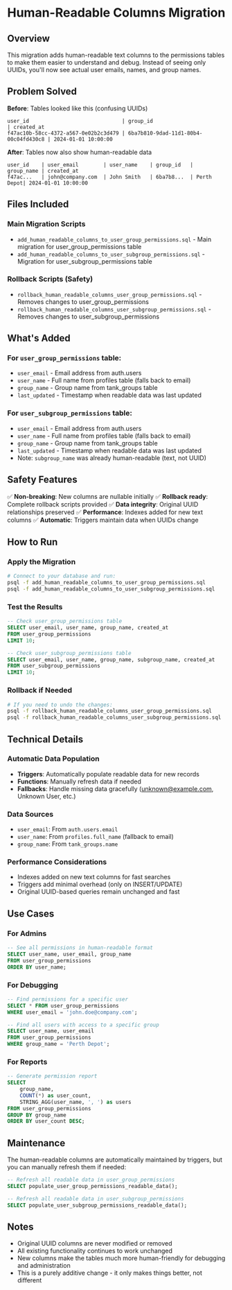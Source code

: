 # Human-Readable Columns Migration

## Overview

This migration adds human-readable text columns to the permissions tables to make them easier to understand and debug. Instead of seeing only UUIDs, you'll now see actual user emails, names, and group names.

## Problem Solved

**Before**: Tables looked like this (confusing UUIDs)
```
user_id                              | group_id                             | created_at
f47ac10b-58cc-4372-a567-0e02b2c3d479 | 6ba7b810-9dad-11d1-80b4-00c04fd430c8 | 2024-01-01 10:00:00
```

**After**: Tables now also show human-readable data
```
user_id    | user_email        | user_name    | group_id   | group_name | created_at
f47ac...   | john@company.com  | John Smith   | 6ba7b8...  | Perth Depot| 2024-01-01 10:00:00
```

## Files Included

### Main Migration Scripts
- `add_human_readable_columns_to_user_group_permissions.sql` - Main migration for user_group_permissions table
- `add_human_readable_columns_to_user_subgroup_permissions.sql` - Migration for user_subgroup_permissions table

### Rollback Scripts (Safety)
- `rollback_human_readable_columns_user_group_permissions.sql` - Removes changes to user_group_permissions
- `rollback_human_readable_columns_user_subgroup_permissions.sql` - Removes changes to user_subgroup_permissions

## What's Added

### For `user_group_permissions` table:
- `user_email` - Email address from auth.users
- `user_name` - Full name from profiles table (falls back to email)
- `group_name` - Group name from tank_groups table
- `last_updated` - Timestamp when readable data was last updated

### For `user_subgroup_permissions` table:
- `user_email` - Email address from auth.users
- `user_name` - Full name from profiles table (falls back to email) 
- `group_name` - Group name from tank_groups table
- `last_updated` - Timestamp when readable data was last updated
- Note: `subgroup_name` was already human-readable (text, not UUID)

## Safety Features

✅ **Non-breaking**: New columns are nullable initially
✅ **Rollback ready**: Complete rollback scripts provided
✅ **Data integrity**: Original UUID relationships preserved
✅ **Performance**: Indexes added for new text columns
✅ **Automatic**: Triggers maintain data when UUIDs change

## How to Run

### Apply the Migration

```bash
# Connect to your database and run:
psql -f add_human_readable_columns_to_user_group_permissions.sql
psql -f add_human_readable_columns_to_user_subgroup_permissions.sql
```

### Test the Results

```sql
-- Check user_group_permissions table
SELECT user_email, user_name, group_name, created_at 
FROM user_group_permissions 
LIMIT 10;

-- Check user_subgroup_permissions table  
SELECT user_email, user_name, group_name, subgroup_name, created_at
FROM user_subgroup_permissions 
LIMIT 10;
```

### Rollback if Needed

```bash
# If you need to undo the changes:
psql -f rollback_human_readable_columns_user_group_permissions.sql
psql -f rollback_human_readable_columns_user_subgroup_permissions.sql
```

## Technical Details

### Automatic Data Population
- **Triggers**: Automatically populate readable data for new records
- **Functions**: Manually refresh data if needed
- **Fallbacks**: Handle missing data gracefully (unknown@example.com, Unknown User, etc.)

### Data Sources
- `user_email`: From `auth.users.email`
- `user_name`: From `profiles.full_name` (fallback to email)
- `group_name`: From `tank_groups.name`

### Performance Considerations
- Indexes added on new text columns for fast searches
- Triggers add minimal overhead (only on INSERT/UPDATE)
- Original UUID-based queries remain unchanged and fast

## Use Cases

### For Admins
```sql
-- See all permissions in human-readable format
SELECT user_name, user_email, group_name 
FROM user_group_permissions 
ORDER BY user_name;
```

### For Debugging
```sql
-- Find permissions for a specific user
SELECT * FROM user_group_permissions 
WHERE user_email = 'john.doe@company.com';

-- Find all users with access to a specific group
SELECT user_name, user_email 
FROM user_group_permissions 
WHERE group_name = 'Perth Depot';
```

### For Reports
```sql
-- Generate permission report
SELECT 
    group_name,
    COUNT(*) as user_count,
    STRING_AGG(user_name, ', ') as users
FROM user_group_permissions 
GROUP BY group_name
ORDER BY user_count DESC;
```

## Maintenance

The human-readable columns are automatically maintained by triggers, but you can manually refresh them if needed:

```sql
-- Refresh all readable data in user_group_permissions
SELECT populate_user_group_permissions_readable_data();

-- Refresh all readable data in user_subgroup_permissions  
SELECT populate_user_subgroup_permissions_readable_data();
```

## Notes

- Original UUID columns are never modified or removed
- All existing functionality continues to work unchanged
- New columns make the tables much more human-friendly for debugging and administration
- This is a purely additive change - it only makes things better, not different